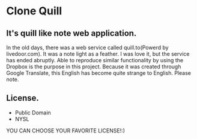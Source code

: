 # Clone Quill
## It's quill like note web application.
In the old days, there was a web service called quill.to(Powerd by livedoor.com).
It was a note light as a feather.
I was love it, but the service has ended abruptly.
Able to reproduce similar functionality by using the Dropbox is the purpose in this project.
Because it was created through Google Translate, this English has become quite strange to English. Please note.

## License.
- Public Domain
- NYSL

YOU CAN CHOOSE YOUR FAVORITE LICENSE!:)
